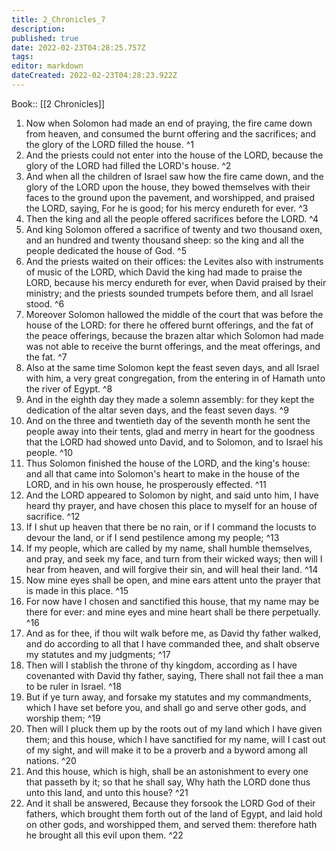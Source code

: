 ```yaml
---
title: 2_Chronicles_7
description: 
published: true
date: 2022-02-23T04:28:25.757Z
tags: 
editor: markdown
dateCreated: 2022-02-23T04:28:23.922Z
---
```


 Book:: [[2 Chronicles]]
 1. Now when Solomon had made an end of praying, the fire came down from heaven, and consumed the burnt offering and the sacrifices; and the glory of the LORD filled the house. ^1
 2. And the priests could not enter into the house of the LORD, because the glory of the LORD had filled the LORD's house. ^2
 3. And when all the children of Israel saw how the fire came down, and the glory of the LORD upon the house, they bowed themselves with their faces to the ground upon the pavement, and worshipped, and praised the LORD, saying, For he is good; for his mercy endureth for ever. ^3
 4. Then the king and all the people offered sacrifices before the LORD. ^4
 5. And king Solomon offered a sacrifice of twenty and two thousand oxen, and an hundred and twenty thousand sheep: so the king and all the people dedicated the house of God. ^5
 6. And the priests waited on their offices: the Levites also with instruments of music of the LORD, which David the king had made to praise the LORD, because his mercy endureth for ever, when David praised by their ministry; and the priests sounded trumpets before them, and all Israel stood. ^6
 7. Moreover Solomon hallowed the middle of the court that was before the house of the LORD: for there he offered burnt offerings, and the fat of the peace offerings, because the brazen altar which Solomon had made was not able to receive the burnt offerings, and the meat offerings, and the fat. ^7
 8. Also at the same time Solomon kept the feast seven days, and all Israel with him, a very great congregation, from the entering in of Hamath unto the river of Egypt. ^8
 9. And in the eighth day they made a solemn assembly: for they kept the dedication of the altar seven days, and the feast seven days. ^9
 10. And on the three and twentieth day of the seventh month he sent the people away into their tents, glad and merry in heart for the goodness that the LORD had showed unto David, and to Solomon, and to Israel his people. ^10
 11. Thus Solomon finished the house of the LORD, and the king's house: and all that came into Solomon's heart to make in the house of the LORD, and in his own house, he prosperously effected. ^11
 12. And the LORD appeared to Solomon by night, and said unto him, I have heard thy prayer, and have chosen this place to myself for an house of sacrifice. ^12
 13. If I shut up heaven that there be no rain, or if I command the locusts to devour the land, or if I send pestilence among my people; ^13
 14. If my people, which are called by my name, shall humble themselves, and pray, and seek my face, and turn from their wicked ways; then will I hear from heaven, and will forgive their sin, and will heal their land. ^14
 15. Now mine eyes shall be open, and mine ears attent unto the prayer that is made in this place. ^15
 16. For now have I chosen and sanctified this house, that my name may be there for ever: and mine eyes and mine heart shall be there perpetually. ^16
 17. And as for thee, if thou wilt walk before me, as David thy father walked, and do according to all that I have commanded thee, and shalt observe my statutes and my judgments; ^17
 18. Then will I stablish the throne of thy kingdom, according as I have covenanted with David thy father, saying, There shall not fail thee a man to be ruler in Israel. ^18
 19. But if ye turn away, and forsake my statutes and my commandments, which I have set before you, and shall go and serve other gods, and worship them; ^19
 20. Then will I pluck them up by the roots out of my land which I have given them; and this house, which I have sanctified for my name, will I cast out of my sight, and will make it to be a proverb and a byword among all nations. ^20
 21. And this house, which is high, shall be an astonishment to every one that passeth by it; so that he shall say, Why hath the LORD done thus unto this land, and unto this house? ^21
 22. And it shall be answered, Because they forsook the LORD God of their fathers, which brought them forth out of the land of Egypt, and laid hold on other gods, and worshipped them, and served them: therefore hath he brought all this evil upon them. ^22
